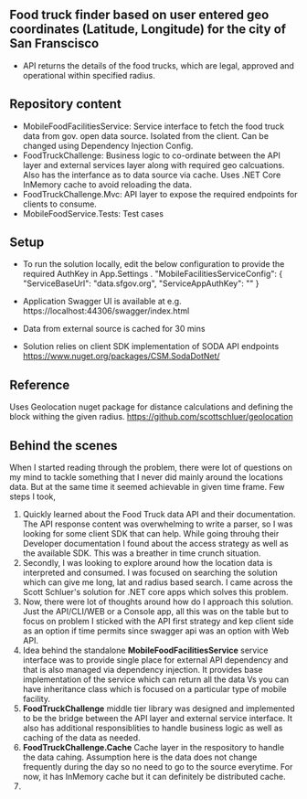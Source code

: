 ## Food truck finder based on user entered geo coordinates (Latitude, Longitude) for the city of San Franscisco
 - API returns the details of the food trucks, which are legal, approved and operational within specified radius.

 ## Repository content
 - MobileFoodFacilitiesService:  Service interface to fetch the food truck data from gov. open data source. Isolated from the client. Can be changed using Dependency Injection Config.
 - FoodTruckChallenge: Business logic to co-ordinate between the API layer and external services layer along with required geo calcuations. Also has the interfance as to data source via cache. Uses .NET Core InMemory cache to avoid reloading the data. 
 - FoodTruckChallenge.Mvc: API layer to expose the required endpoints for clients to consume.
 - MobileFoodService.Tests: Test cases


 ## Setup
 - To run the solution locally, edit the below configuration to provide the required AuthKey in App.Settings .
     "MobileFacilitiesServiceConfig": {
        "ServiceBaseUrl": "data.sfgov.org",
        "ServiceAppAuthKey": ""
      }
- Application Swagger UI is available at e.g. https://localhost:44306/swagger/index.html 

- Data from external source is cached for 30 mins

- Solution relies on client SDK implementation of SODA API endpoints https://www.nuget.org/packages/CSM.SodaDotNet/

## Reference 
Uses Geolocation nuget package for distance calculations and defining the block withing the given radius.
https://github.com/scottschluer/geolocation


## Behind the scenes
When I started reading through the problem, there were lot of questions on my mind to tackle something that I never did mainly around the locations data. But at the same time it seemed achievable in given time frame. Few steps I took,
1. Quickly learned about the Food Truck data API and their documentation. The API response content was overwhelming to write a parser, so I was looking for some client SDK that can help. While going throuhg their Developer documentation I found about the access strategy as well as the available SDK. This was a breather in time crunch situation.
2. Secondly, I was looking to explore around how the location data is interpreted and consumed. I was focused on searching the solution which can give me long, lat and radius based search. I came across the Scott Schluer's solution for .NET core apps which solves this problem.
3. Now, there were lot of thoughts around how do I approach this solution. Just the API/CLI/WEB or a Console app, all this was on the table but to focus on problem I sticked with the API first strategy and kep client side as an option if time permits since swagger api was an option with Web API.
4. Idea behind the standalone **MobileFoodFacilitiesService** service interface was to provide single place for external API dependency and that is also managed via dependency injection. It provides base implementation of the service which can return all the data Vs you can have inheritance class which is focused on a particular type of mobile facility.
5. **FoodTruckChallenge** middle tier library was designed and implemented to be the bridge between the API layer and external service interface. It also has additional responsiblities to handle business logic as well as caching of the data as needed.
6. **FoodTruckChallenge.Cache** Cache layer in the respository to handle the data cahing. Assumption here is the data does not change frequently during the day so no need to go to the source everytime. For now, it has InMemory cache but it can definitely be distributed cache.
7. 
